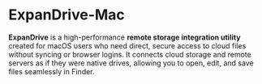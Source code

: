 # ExpanDrive-Mac
**ExpanDrive** is a high-performance **remote storage integration utility** created for macOS users who need direct, secure access to cloud files without syncing or browser logins. It connects cloud storage and remote servers as if they were native drives, allowing you to open, edit, and save files seamlessly in Finder.  
